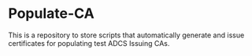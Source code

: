 # Populate-CA
This is a repository to store scripts that automatically generate and issue certificates for populating test ADCS Issuing CAs.

